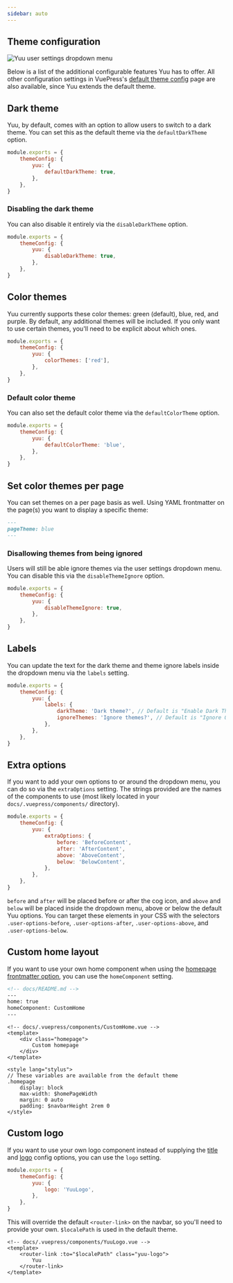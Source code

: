```yaml
---
sidebar: auto
---
```


## Theme configuration

![Yuu user settings dropdown menu](https://i.imgur.com/VCDGN8n.png)

Below is a list of the additional configurable features Yuu has to offer. All other configuration settings in VuePress's [default theme config](https://vuepress.vuejs.org/theme/default-theme-config.html) page are also available, since Yuu extends the default theme.

## Dark theme

Yuu, by default, comes with an option to allow users to switch to a dark theme. You can set this as the default theme via the `defaultDarkTheme` option.

```js
module.exports = {
	themeConfig: {
		yuu: {
			defaultDarkTheme: true,
		},
	},
}
```

### Disabling the dark theme

You can also disable it entirely via the `disableDarkTheme` option.

```js
module.exports = {
	themeConfig: {
		yuu: {
			disableDarkTheme: true,
		},
	},
}
```

## Color themes

Yuu currently supports these color themes: green (default), blue, red, and purple. By default, any additional themes will be included. If you only want to use certain themes, you'll need to be explicit about which ones.

```js
module.exports = {
	themeConfig: {
		yuu: {
			colorThemes: ['red'],
		},
	},
}
```

### Default color theme

You can also set the default color theme via the `defaultColorTheme` option.

```js
module.exports = {
	themeConfig: {
		yuu: {
			defaultColorTheme: 'blue',
		},
	},
}
```

## Set color themes per page

You can set themes on a per page basis as well. Using YAML frontmatter on the page(s) you want to display a specific theme:

```md
---
pageTheme: blue
---
```

### Disallowing themes from being ignored

Users will still be able ignore themes via the user settings dropdown menu. You can disable this via the `disableThemeIgnore` option.

```js
module.exports = {
	themeConfig: {
		yuu: {
			disableThemeIgnore: true,
		},
	},
}
```
## Labels

You can update the text for the dark theme and theme ignore labels inside the dropdown menu via the `labels` setting.

```js
module.exports = {
	themeConfig: {
		yuu: {
			labels: {
				darkTheme: 'Dark theme?', // Default is "Enable Dark Theme?"
				ignoreThemes: 'Ignore themes?', // Default is "Ignore Other Themes?"
			},
		},
	},
}
```
## Extra options

If you want to add your own options to or around the dropdown menu, you can do so via the `extraOptions` setting. The strings provided are the names of the components to use (most likely located in your `docs/.vuepress/components/` directory).

```js
module.exports = {
	themeConfig: {
		yuu: {
			extraOptions: {
				before: 'BeforeContent',
				after: 'AfterContent',
				above: 'AboveContent',
				below: 'BelowContent',
			},
		},
	},
}
```

`before` and `after` will be placed before or after the cog icon, and `above` and `below` will be placed inside the dropdown menu, above or below the default Yuu options. You can target these elements in your CSS with the selectors `.user-options-before`, `.user-options-after`, `.user-options-above`, and `.user-options-below`.

## Custom home layout

If you want to use your own home component when using the [homepage frontmatter option](https://vuepress.vuejs.org/theme/default-theme-config.html#homepage), you can use the `homeComponent` setting.

```md
<!-- docs/README.md -->
---
home: true
homeComponent: CustomHome
---
```

```vue
<!-- docs/.vuepress/components/CustomHome.vue -->
<template>
	<div class="homepage">
		Custom homepage
	</div>
</template>

<style lang="stylus">
// These variables are available from the default theme
.homepage
	display: block
	max-width: $homePageWidth
	margin: 0 auto
	padding: $navbarHeight 2rem 0
</style>
```

## Custom logo

If you want to use your own logo component instead of supplying the [title](https://vuepress.vuejs.org/config/#title) and [logo](https://vuepress.vuejs.org/theme/default-theme-config.html#navbar-logo) config options, you can use the `logo` setting.

```js
module.exports = {
	themeConfig: {
		yuu: {
			logo: 'YuuLogo',
		},
	},
}
```

This will override the default `<router-link>` on the navbar, so you'll need to provide your own. `$localePath` is used in the default theme.

```vue
<!-- docs/.vuepress/components/YuuLogo.vue -->
<template>
	<router-link :to="$localePath" class="yuu-logo">
		Yuu
	</router-link>
</template>
```
